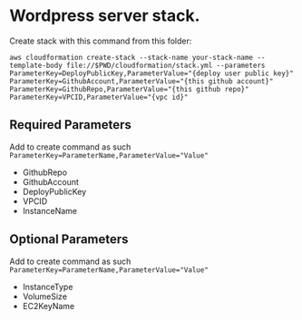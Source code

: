 # Wordpress server stack.

Create stack with this command from this folder:
```
aws cloudformation create-stack --stack-name your-stack-name --template-body file://$PWD/cloudformation/stack.yml --parameters ParameterKey=DeployPublicKey,ParameterValue="{deploy user public key}" ParameterKey=GithubAccount,ParameterValue="{this github account}" ParameterKey=GithubRepo,ParameterValue="{this github repo}" ParameterKey=VPCID,ParameterValue="{vpc id}"
```

## Required Parameters
Add to create command as such `ParameterKey=ParameterName,ParameterValue="Value"`

- GithubRepo 
- GithubAccount 
- DeployPublicKey 
- VPCID
- InstanceName

## Optional Parameters
Add to create command as such `ParameterKey=ParameterName,ParameterValue="Value"`

- InstanceType 
- VolumeSize 
- EC2KeyName 
